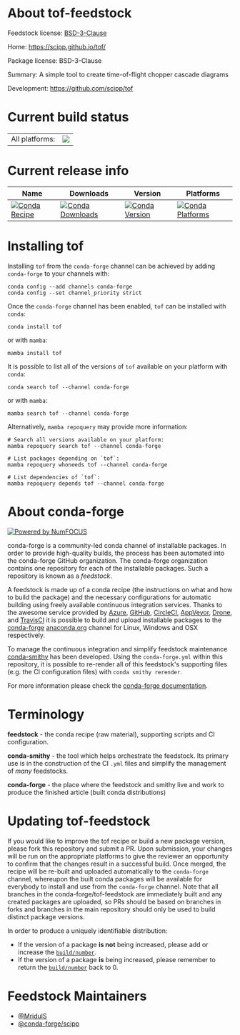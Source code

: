 About tof-feedstock
===================

Feedstock license: [BSD-3-Clause](https://github.com/conda-forge/tof-feedstock/blob/main/LICENSE.txt)

Home: https://scipp.github.io/tof/

Package license: BSD-3-Clause

Summary: A simple tool to create time-of-flight chopper cascade diagrams

Development: https://github.com/scipp/tof

Current build status
====================


<table><tr><td>All platforms:</td>
    <td>
      <a href="https://dev.azure.com/conda-forge/feedstock-builds/_build/latest?definitionId=25799&branchName=main">
        <img src="https://dev.azure.com/conda-forge/feedstock-builds/_apis/build/status/tof-feedstock?branchName=main">
      </a>
    </td>
  </tr>
</table>

Current release info
====================

| Name | Downloads | Version | Platforms |
| --- | --- | --- | --- |
| [![Conda Recipe](https://img.shields.io/badge/recipe-tof-green.svg)](https://anaconda.org/conda-forge/tof) | [![Conda Downloads](https://img.shields.io/conda/dn/conda-forge/tof.svg)](https://anaconda.org/conda-forge/tof) | [![Conda Version](https://img.shields.io/conda/vn/conda-forge/tof.svg)](https://anaconda.org/conda-forge/tof) | [![Conda Platforms](https://img.shields.io/conda/pn/conda-forge/tof.svg)](https://anaconda.org/conda-forge/tof) |

Installing tof
==============

Installing `tof` from the `conda-forge` channel can be achieved by adding `conda-forge` to your channels with:

```
conda config --add channels conda-forge
conda config --set channel_priority strict
```

Once the `conda-forge` channel has been enabled, `tof` can be installed with `conda`:

```
conda install tof
```

or with `mamba`:

```
mamba install tof
```

It is possible to list all of the versions of `tof` available on your platform with `conda`:

```
conda search tof --channel conda-forge
```

or with `mamba`:

```
mamba search tof --channel conda-forge
```

Alternatively, `mamba repoquery` may provide more information:

```
# Search all versions available on your platform:
mamba repoquery search tof --channel conda-forge

# List packages depending on `tof`:
mamba repoquery whoneeds tof --channel conda-forge

# List dependencies of `tof`:
mamba repoquery depends tof --channel conda-forge
```


About conda-forge
=================

[![Powered by
NumFOCUS](https://img.shields.io/badge/powered%20by-NumFOCUS-orange.svg?style=flat&colorA=E1523D&colorB=007D8A)](https://numfocus.org)

conda-forge is a community-led conda channel of installable packages.
In order to provide high-quality builds, the process has been automated into the
conda-forge GitHub organization. The conda-forge organization contains one repository
for each of the installable packages. Such a repository is known as a *feedstock*.

A feedstock is made up of a conda recipe (the instructions on what and how to build
the package) and the necessary configurations for automatic building using freely
available continuous integration services. Thanks to the awesome service provided by
[Azure](https://azure.microsoft.com/en-us/services/devops/), [GitHub](https://github.com/),
[CircleCI](https://circleci.com/), [AppVeyor](https://www.appveyor.com/),
[Drone](https://cloud.drone.io/welcome), and [TravisCI](https://travis-ci.com/)
it is possible to build and upload installable packages to the
[conda-forge](https://anaconda.org/conda-forge) [anaconda.org](https://anaconda.org/)
channel for Linux, Windows and OSX respectively.

To manage the continuous integration and simplify feedstock maintenance
[conda-smithy](https://github.com/conda-forge/conda-smithy) has been developed.
Using the ``conda-forge.yml`` within this repository, it is possible to re-render all of
this feedstock's supporting files (e.g. the CI configuration files) with ``conda smithy rerender``.

For more information please check the [conda-forge documentation](https://conda-forge.org/docs/).

Terminology
===========

**feedstock** - the conda recipe (raw material), supporting scripts and CI configuration.

**conda-smithy** - the tool which helps orchestrate the feedstock.
                   Its primary use is in the construction of the CI ``.yml`` files
                   and simplify the management of *many* feedstocks.

**conda-forge** - the place where the feedstock and smithy live and work to
                  produce the finished article (built conda distributions)


Updating tof-feedstock
======================

If you would like to improve the tof recipe or build a new
package version, please fork this repository and submit a PR. Upon submission,
your changes will be run on the appropriate platforms to give the reviewer an
opportunity to confirm that the changes result in a successful build. Once
merged, the recipe will be re-built and uploaded automatically to the
`conda-forge` channel, whereupon the built conda packages will be available for
everybody to install and use from the `conda-forge` channel.
Note that all branches in the conda-forge/tof-feedstock are
immediately built and any created packages are uploaded, so PRs should be based
on branches in forks and branches in the main repository should only be used to
build distinct package versions.

In order to produce a uniquely identifiable distribution:
 * If the version of a package **is not** being increased, please add or increase
   the [``build/number``](https://docs.conda.io/projects/conda-build/en/latest/resources/define-metadata.html#build-number-and-string).
 * If the version of a package **is** being increased, please remember to return
   the [``build/number``](https://docs.conda.io/projects/conda-build/en/latest/resources/define-metadata.html#build-number-and-string)
   back to 0.

Feedstock Maintainers
=====================

* [@MridulS](https://github.com/MridulS/)
* [@conda-forge/scipp](https://github.com/orgs/conda-forge/teams/scipp/)

